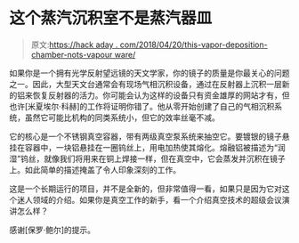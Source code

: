 # 这个蒸汽沉积室不是蒸汽器皿

> 原文:[https://hack aday . com/2018/04/20/this-vapor-deposition-chamber-nots-vapour ware/](https://hackaday.com/2018/04/20/this-vapour-deposition-chamber-isnt-vapourware/)

如果你是一个拥有光学反射望远镜的天文学家，你的镜子的质量是你最关心的问题之一。因此，大型天文台通常会有现场气相沉积设备，通过在反射器上沉积一层新的铝来恢复反射器的活力。你可能会认为这样的设备只有资金雄厚的网站才有，但也许[米夏埃尔·科赫]的工作将证明你错了。他从零开始创建了自己的气相沉积系统，虽然它可能比机构的同类系统小，但它的效率丝毫不减。

它的核心是一个不锈钢真空容器，带有两级真空泵系统来抽空它。要镀银的镜子悬挂在容器中，一块铝悬挂在一圈钨丝上，用电加热使其熔化。熔融铝被描述为“润湿”钨丝，就像我们将用来在铜上焊接一样，但在真空中，它会蒸发并沉积在镜子上。如此简单的描述掩盖了令人印象深刻的工作。

这是一个长期运行的项目，并不是全新的，但非常值得一看，如果只是因为它对这个迷人领域的介绍。如果你是真空工作的新手，看一个介绍真空技术的超级会议演讲怎么样？

感谢[保罗·鲍尔]的提示。